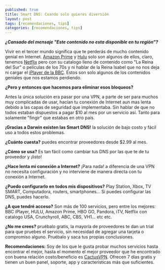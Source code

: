 ```yaml
---
published: true
title: Smart DNS: Cuando solo quieres diversión
layout: post
tags: [recomendaciones, tips]
categories: [recomendaciones, tips]
---
```

***¿Cansado del mensaje "Este contenido no esta disponible en tu región"?***

Vivir en el tercer mundo significa que te perderás de mucho contenido genial en Internet. [Amazon Prime](www.amazon.com/gp/product/B00DBYBNEE/) y [Hulu](http://www.hulu.com/) solo son algunos de ellos, claro, tenemos [Netflix](http://www.netflix.com) pero con su catalogo lleno de contenido como "La Reina del Sur" o películas de los 70s y ni hablar de la Reina Isabel que no nos deja ni cargar el [iPlayer de la BBC](http://www.bbc.co.uk/iplayer). Estos son solo algunos de los contenidos geniales que nos estamos perdiendo. 

**¿Pero y entonces que hacemos para eliminar esos bloqueos?**

Antes la única solución era pasar por una VPN, a parte de ser para muchos muy complicadas de usar, hacían tu conexión de Internet aun mas lenta debido a las capas de seguridad que implementaba. Sin hablar de que no todos estaban dispuestos a pagar $10 al mes por un servicio así. Tanto para solamente "fingir" que estabas en otro país.

**¡Gracias a Darwin existen las Smart DNS!** la solución de bajo costo y fácil uso a todos estos problemas.

**¿Cuánto cuesta?** puedes encontrar proveedores desde $2.99 al mes.

**¿Cómo se usa?** Es tan fácil como cambiar tus DNS por las que te de tu proveedor y ¡listo!

**¿Hace lenta mi conexión a Internet?** ¡Para nada! a diferencia de una VPN no necesita configuración y no interviene de manera directa con tu conexión a Internet.

**¿Puedo configurarlo en todos mis dispositivos?** Play Station, Xbox, TV SMART, Computadora, routers, smartphones... Si puedes configurar las DNS, puedes hacerlo.

**¿A que tendré acceso?** Son más de 100 servicios, pero entre los mejores: BBC iPlayer, HULU, Amazon Prime, HBO GO, Pandora, iTV, Netflix con catalogo USA, Crunchyroll, ABC, CBS, VH1... etc etc.

**¿No me crees?** pruébalo gratis, la mayoría de proveedores te dan un trial para que pruebes el servicio, sin necesidad de agregar una tarjeta o compromiso alguno. Pruébalo y saca tus propias conclusiones.

**Recomendaciones:** Soy de los que le gusta probar muchos servicios hasta encontrar el mejor, hasta el momento el mejor proveedor que he encontrado con buena relación costo/beneficio es [CactusVPN](https://billing.cactusvpn.com/aff.php?aff=1105). Ofrecen 7 días gratis y tienen un buen panel, soporte, app y características más que suficientes.